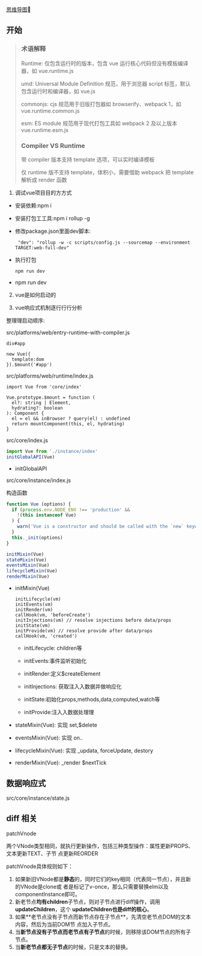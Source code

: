 [思维导图](https://www.processon.com/view/link/5d1eb5a0e4b0fdb331d3798c)

## 开始

> ### 术语解释
>
> Runtime: 仅包含运行时的版本，包含 vue 运行核心代码但没有模板编译器，如 vue.runtime.js
>
> umd: Universal Module Definition 规范，用于浏览器 script 标签，默认包含运行时和编译器，如 vue.js
>
> commonjs: cjs 规范用于旧版打包器如 browserify、webpack 1，如 vue.runtime.common.js
>
> esm: ES module 规范用于现代打包工具如 webpack 2 及以上版本 vue.runtime.esm.js
>
> ### Compiler VS Runtime
>
> 带 compiler 版本支持 template 选项，可以实时编译模板
>
> 仅 runtime 版不支持 template，体积小，需要借助 webpack 把 template 解析成 render 函数

1.  调试vue项⽬目的⽅方式 

   - 安装依赖:npm i

   - 安装打包⼯工具:npm i rollup -g 

   - 修改package.json⾥面dev脚本:

     ```
      "dev": "rollup -w -c scripts/config.js --sourcemap --environment TARGET:web-full-dev"
     ```

   - 执行打包

     ```
     npm run dev
     ```

   - npm run dev

2. vue是如何启动的

3. vue响应式机制逐⾏行行分析

整理理启动顺序:

src/platforms/web/entry-runtime-with-compiler.js

```
div#app

new Vue({
  template:dom
}).$mount('#app')
```

src/platforms/web/runtime/index.js

```
import Vue from 'core/index'

Vue.prototype.$mount = function (
  el?: string | Element,
  hydrating?: boolean
): Component {
  el = el && inBrowser ? query(el) : undefined
  return mountComponent(this, el, hydrating)
}
```

src/core/index.js

```js
import Vue from './instance/index'
initGlobalAPI(Vue)
```

- initGlobalAPI

src/core/instance/index.js

构造函数

```js
function Vue (options) {
  if (process.env.NODE_ENV !== 'production' &&
    !(this instanceof Vue)
  ) {
    warn('Vue is a constructor and should be called with the `new` keyword')
  }
  this._init(options)
}

initMixin(Vue)
stateMixin(Vue)
eventsMixin(Vue)
lifecycleMixin(Vue)
renderMixin(Vue)
```

- initMixin(Vue)

  ```
  initLifecycle(vm)
  initEvents(vm)
  initRender(vm)
  callHook(vm, 'beforeCreate')
  initInjections(vm) // resolve injections before data/props
  initState(vm)
  initProvide(vm) // resolve provide after data/props
  callHook(vm, 'created')
  ```

  - initLifecycle: children等 
  - initEvents:事件监听初始化 
  - initRender:定义$createElement

  - initInjections: 获取注⼊入数据并做响应化 
  - initState:初始化props,methods,data,computed,watch等 
  - initProvide:注⼊入数据处理理

- stateMixin(Vue): 实现 set,$delete
- eventsMixin(Vue): 实现 on..
- lifecycleMixin(Vue): 实现 _updata, forceUpdate, destory
- renderMixin(Vue): _render $nextTick

## 数据响应式

src/core/instance/state.js

## diff 相关

patchVnode 

两个VNode类型相同，就执⾏更新操作，包括三种类型操作：属性更新PROPS、⽂本更新TEXT、⼦节 点更新REORDER 

patchVnode具体规则如下：

1. 如果新旧VNode都是**静态**的，同时它们的key相同（代表同⼀节点），并且新的VNode是clone或 者是标记了v-once，那么只需要替换elm以及componentInstance即可。 
2. 新⽼节点**均有children**⼦节点，则对⼦节点进⾏diff操作，调⽤**updateChildren**，这个 **updateChildren也是diff的核⼼**。
3. 如果**⽼节点没有⼦节点⽽新节点存在⼦节点**，先清空⽼节点DOM的⽂本内容，然后为当前DOM节 点加⼊⼦节点。 
4. 当**新节点没有⼦节点⽽⽼节点有⼦节点**的时候，则移除该DOM节点的所有⼦节点。 
5. 当**新⽼节点都⽆⼦节点**的时候，只是⽂本的替换。